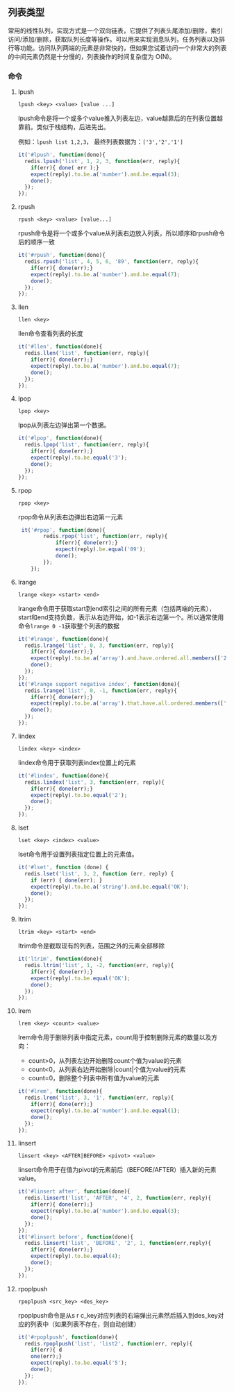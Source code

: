 ## 列表类型

常用的线性队列，实现方式是一个双向链表，它提供了列表头尾添加/删除，索引访问/添加/删除，获取队列长度等操作。可以用来实现消息队列，任务列表以及排行等功能。访问队列两端的元素是非常快的，但如果您试着访问一个非常大的列表的中间元素仍然是十分慢的，列表操作的时间复杂度为 O(N)。

### 命令

1. lpush

   ```shell
   lpush <key> <value> [value ...]
   ```

   lpush命令是将一个或多个value推入列表左边，value越靠后的在列表位置越靠前。类似于栈结构，后进先出。

   例如：`lpush list 1,2,3`， 最终列表数据为：`['3','2','1']`

   ```javascript
   it('#lpush', function(done){
     redis.lpush('list', 1, 2, 3, function(err, reply){
       if(err){ done( err );}
       expect(reply).to.be.a('number').and.be.equal(3);
       done();
     });
   });
   ```

   

2. rpush

   ```shell
   rpush <key> <value> [value...]
   ```

   rpush命令是将一个或多个value从列表右边放入列表，所以顺序和rpush命令后的顺序一致

   ```javascript
   it('#rpush', function(done){
     redis.rpush('list', 4, 5, 6, '89', function(err, reply){
       if(err){ done(err);}
       expect(reply).to.be.a('number').and.be.equal(7);
       done();
     });
   });
   ```

3. llen

   ```shell
   llen <key>
   ```

   llen命令查看列表的长度

   ```javascript
   it('#llen', function(done){
     redis.llen('list', function(err, reply){
       if(err){ done(err);}
       expect(reply).to.be.a('number').and.be.equal(7);
       done();
     });
   });
   ```

4. lpop

   ```shell
   lpop <key>
   ```

   lpop从列表左边弹出第一个数据。

   ```javascript
   it('#lpop', function(done){
     redis.lpop('list', function(err, reply){
       if(err){ done(err);}
       expect(reply).to.be.equal('3');
       done();
     });
   });
   ```

5. rpop

   ```shell
   rpop <key>
   ```

   rpop命令从列表右边弹出右边第一元素

   ```javascript
   	it('#rpop', function(done){
           redis.rpop('list', function(err, reply){
               if(err){ done(err);}
               expect(reply).be.equal('89');
               done();
           });
       });
   ```

   

6. lrange

   ```shell
   lrange <key> <start> <end>
   ```

   lrange命令用于获取start到end索引之间的所有元素（包括两端的元素），start和end支持负数，表示从右边开始，如-1表示右边第一个。所以通常使用命令`lrange 0 -1`获取整个列表的数据

   ```javascript
   it('#lrange', function(done){
     redis.lrange('list', 0, 3, function(err, reply){
       if(err){ done(err);}
       expect(reply).to.be.a('array').and.have.ordered.all.members(['2', '1', '4', '5']);
       done();
     });
   });
   it('#lrange support negative index', function(done){
     redis.lrange('list', 0, -1, function(err, reply){
       if(err){ done(err);}
       expect(reply).to.be.a('array').that.have.all.ordered.members(['2', '1', '4', '5', '6']);
       done();
     });
   });
   ```

7. lindex

   ```shell
   lindex <key> <index>
   ```

   lindex命令用于获取列表index位置上的元素

   ```javascript
   it('#lindex', function(done){
     redis.lindex('list', 3, function(err, reply){
       if(err){ done(err);}
       expect(reply).to.be.equal('2');
       done();
     });
   });
   ```

8. lset

   ```shell
   lset <key> <index> <value>
   ```

   lset命令用于设置列表指定位置上的元素值。

   ```javascript
   it('#lset', function (done) {
     redis.lset('list', 3, 2, function (err, reply) {
       if (err) { done(err); }
       expect(reply).to.be.a('string').and.be.equal('OK');
       done();
     });
   });
   ```

9. ltrim

   ```shell
   ltrim <key> <start> <end>
   ```

   ltrim命令是截取现有的列表，范围之外的元素全部移除

   ```javascript
   it('ltrim', function(done){
     redis.ltrim('list', 1, -2, function(err, reply){
       if(err){ done(err);}
       expect(reply).to.be.equal('OK');
       done();
     });
   });
   ```

10. lrem

    ```shell
    lrem <key> <count> <value>
    ```

    lrem命令用于删除列表中指定元素，count用于控制删除元素的数量以及方向：

    * count>0，从列表左边开始删除count个值为value的元素
    * count<0，从列表右边开始删除|count|个值为value的元素
    * count=0，删除整个列表中所有值为value的元素

    ```javascript
    it('#lrem', function(done){
      redis.lrem('list', 3, '1', function(err, reply){
        if(err){ done(err);}
        expect(reply).to.be.a('number').and.be.equal(1);
        done();
      });
    });
    ```

11. linsert

    ```shell
    linsert <key> <AFTER|BEFORE> <pivot> <value>
    ```

    linsert命令用于在值为pivot的元素前后（BEFORE/AFTER）插入新的元素value。

    ```javascript
    it('#linsert after', function(done){
      redis.linsert('list', 'AFTER', '4', 2, function(err, reply){
        if(err){ done(err);}
        expect(reply).to.be.a('number').and.be.equal(3);
        done();
      });
    });
    it('#linsert before', function(done){
      redis.linsert('list', 'BEFORE', '2', 1, function(err,reply){
        if(err){ done(err);}
        expect(reply).to.be.equal(4);
        done();
      });
    });
    ```

12. rpoplpush

    ```shell
    rpoplpush <src_key> <des_key>
    ```

    rpoplpush命令是从s r c_key对应列表的右端弹出元素然后插入到des_key对应的列表中（如果列表不存在，则自动创建）

    ```javascript
    it('#rpoplpush', function(done){
      redis.rpoplpush('list', 'list2', function(err, reply){
        if(err){ d
        one(err);}
        expect(reply).to.be.equal('5');
        done();
      });
    });
    ```

    